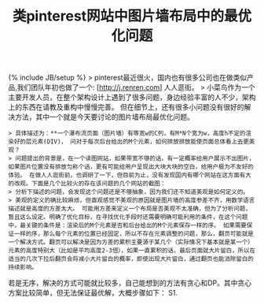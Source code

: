 ﻿---
layout: post
title: "类pinterest网站中图片墙布局中的最优化问题"
description: "最优化问题"
category: 
tags: [pinterest]
---
{% include JB/setup %}
	> pinterest最近很火，国内也有很多公司也在做类似产品,我们团队年初也做了一个: [http://j.renren.com] 人人逛街。
	> 小菜鸟作为一个主要开发人员，在整个架构设计上遇到了很多问题，身边经验丰富的人不少，架构上的东西在请教及重构中慢慢完善。 但在细节上，还有很多小问题没有很好的解决方法，其中一个就是今天要讨论的图片墙布局最优化问题。
	
    > 具体描述为：**一个瀑布流页面（图片墙）有等宽w的C列，有M*N个宽为w，高度h不定的渲染好的层元素(DIV)， 问对于每次后台给出的M个元素，如何排放排放能使页面总体看上去更美观？
	> 问题提出的背景是，在一个读图网站，如果带宽不够的话，有一定概率给用户展示不出图片，如果图片位置没有排放匀称个话，更有可能给用户呈现出大块大块的空白，给用户极为不友好的体验。 在做人人逛街前，也调研了一下，但目前为止，没有发现国内有哪个网站在这方面有大的改观。下面是几个比较火的存在该问题的几个网站的截图：
	> 分析下描述的问题，会发现这个问题还是不够抽象，因为我们还不知道美观是如何定义的。
	> 美观的定义的确比较麻烦，但直观感觉不美观的原因就是图片墙的高度参差不齐，用数学语言描述就是高度的方差太大。 可能用方差来定义一个布局是否美观不太准确，但为了分析问题，暂且这么设定。明确了优化目标，在寻找优化手段时还需要明确可能利用的条件，在这个问题中，最关键的条件是：渲染后的M个元素是否和后台给出的M个元素保存一样的序。 如果需要保证一样的序，那么每个元素的位置已经固定，所以不存在元素调整的问题，那么，翻页可能就是一个解决方式。翻页可以解决是因为方差的累积主要源于某几个（实际情况下基本就是某一个）元素的高度特别大（比如是平均高度2-3倍），如果一直累积的话，最后页面就大片留白，所以在适当的几次下拉后翻页会将减小大片留白的概率，即使出现大片留白，通过翻页也能消除留白的持续影响。
 若是无序，解决的方式可能就比较多，自己能想到的方法有贪心和DP。其中贪心方案比较简单，但无法保证最优解，大概步骤如下：
 S1. 
